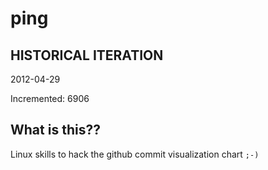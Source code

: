 # ping

## HISTORICAL ITERATION
2012-04-29

Incremented: 6906

## What is this?? 
Linux skills to hack the github commit visualization chart `;-)`
